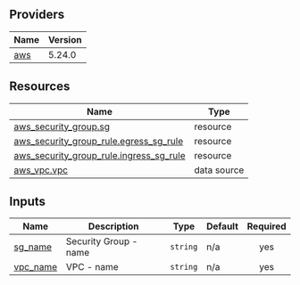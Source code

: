 <!-- BEGIN_TF_DOCS -->


## Providers

| Name | Version |
|------|---------|
| <a name="provider_aws"></a> [aws](#provider\_aws) | 5.24.0 |

## Resources

| Name | Type |
|------|------|
| [aws_security_group.sg](https://registry.terraform.io/providers/hashicorp/aws/latest/docs/resources/security_group) | resource |
| [aws_security_group_rule.egress_sg_rule](https://registry.terraform.io/providers/hashicorp/aws/latest/docs/resources/security_group_rule) | resource |
| [aws_security_group_rule.ingress_sg_rule](https://registry.terraform.io/providers/hashicorp/aws/latest/docs/resources/security_group_rule) | resource |
| [aws_vpc.vpc](https://registry.terraform.io/providers/hashicorp/aws/latest/docs/data-sources/vpc) | data source |

## Inputs

| Name | Description | Type | Default | Required |
|------|-------------|------|---------|:--------:|
| <a name="input_sg_name"></a> [sg\_name](#input\_sg\_name) | Security Group - name | `string` | n/a | yes |
| <a name="input_vpc_name"></a> [vpc\_name](#input\_vpc\_name) | VPC - name | `string` | n/a | yes |
<!-- END_TF_DOCS -->
